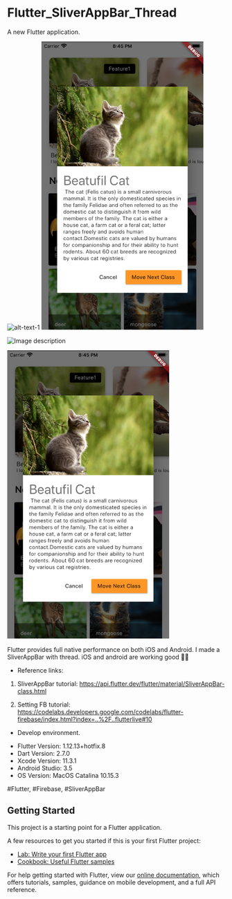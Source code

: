 # Flutter_SliverAppBar_Thread

A new Flutter application.

![alt-text-1](https://github.com/loydkim/Flutter_SliverAppBar_Thread/blob/master/main1.png "title-1") ![alt-text-2](https://github.com/loydkim/Flutter_Simple_Dialog/blob/master/main.png "title-2")

![Image description](https://github.com/loydkim/Flutter_SliverAppBar_Thread/blob/master/main1.png?raw=true)

![Image description](https://github.com/loydkim/Flutter_Simple_Dialog/blob/master/main.png?raw=true)

 Flutter provides full native performance on both iOS and Android. I made a SliverAppBar with thread. iOS and android are working good 👍🏻

* Reference links:

1. SliverAppBar tutorial: https://api.flutter.dev/flutter/material/SliverAppBar-class.html

2. Setting FB tutorial: https://codelabs.developers.google.com/codelabs/flutter-firebase/index.html?index=..%2F..flutterlive#10

* Develop environment.

- Flutter Version: 1.12.13+hotfix.8
- Dart Version: 2.7.0
- Xcode Version: 11.3.1
- Android Studio: 3.5
- OS Version: MacOS Catalina 10.15.3

#Flutter, #Firebase, #SliverAppBar

## Getting Started

This project is a starting point for a Flutter application.

A few resources to get you started if this is your first Flutter project:

- [Lab: Write your first Flutter app](https://flutter.dev/docs/get-started/codelab)
- [Cookbook: Useful Flutter samples](https://flutter.dev/docs/cookbook)

For help getting started with Flutter, view our
[online documentation](https://flutter.dev/docs), which offers tutorials,
samples, guidance on mobile development, and a full API reference.
